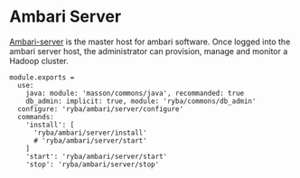
# Ambari Server

[Ambari-server][Ambari-server] is the master host for ambari software.
Once logged into the ambari server host, the administrator can  provision, 
manage and monitor a Hadoop cluster.

    module.exports =
      use:
        java: module: 'masson/commons/java', recommanded: true
        db_admin: implicit: true, module: 'ryba/commons/db_admin'
      configure: 'ryba/ambari/server/configure'
      commands:
        'install': [
          'ryba/ambari/server/install'
          # 'ryba/ambari/server/start'
        ]
        'start': 'ryba/ambari/server/start'
        'stop': 'ryba/ambari/server/stop'

[Ambari-server]: http://ambari.apache.org
